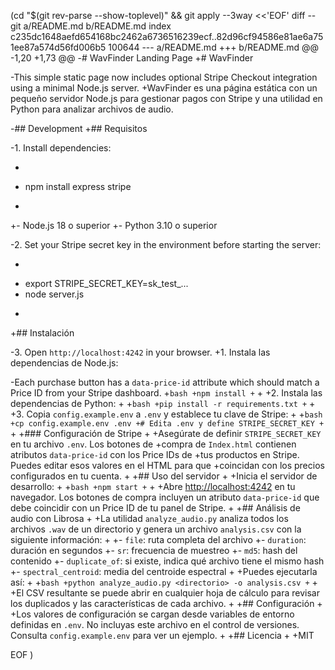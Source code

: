  (cd "$(git rev-parse --show-toplevel)" && git apply --3way <<'EOF' 
diff --git a/README.md b/README.md
index c235dc1648aefd654168bc2462a6736516239ecf..82d96cf94586e81ae6a751ee87a574d56fd006b5 100644
--- a/README.md
+++ b/README.md
@@ -1,20 +1,73 @@
-# WavFinder Landing Page
+# WavFinder
 
-This simple static page now includes optional Stripe Checkout integration using a minimal Node.js server.
+WavFinder es una página estática con un pequeño servidor Node.js para gestionar pagos con Stripe y una utilidad en Python para analizar archivos de audio.
 
-## Development
+## Requisitos
 
-1. Install dependencies:
-   ```bash
-   npm install express stripe
-   ```
+- Node.js 18 o superior
+- Python 3.10 o superior
 
-2. Set your Stripe secret key in the environment before starting the server:
-   ```bash
-   export STRIPE_SECRET_KEY=sk_test_...
-   node server.js
-   ```
+## Instalación
 
-3. Open `http://localhost:4242` in your browser.
+1. Instala las dependencias de Node.js:
 
-Each purchase button has a `data-price-id` attribute which should match a Price ID from your Stripe dashboard.
+```bash
+npm install
+```
+
+2. Instala las dependencias de Python:
+
+```bash
+pip install -r requirements.txt
+```
+
+3. Copia `config.example.env` a `.env` y establece tu clave de Stripe:
+
+```bash
+cp config.example.env .env
+# Edita .env y define STRIPE_SECRET_KEY
+```
+
+### Configuración de Stripe
+
+Asegúrate de definir `STRIPE_SECRET_KEY` en tu archivo `.env`. Los botones de
+compra de `Index.html` contienen atributos `data-price-id` con los Price IDs de
+tus productos en Stripe. Puedes editar esos valores en el HTML para que
+coincidan con los precios configurados en tu cuenta.
+
+## Uso del servidor
+
+Inicia el servidor de desarrollo:
+
+```bash
+npm start
+```
+
+Abre <http://localhost:4242> en tu navegador. Los botones de compra incluyen un atributo `data-price-id` que debe coincidir con un Price ID de tu panel de Stripe.
+
+## Análisis de audio con Librosa
+
+La utilidad `analyze_audio.py` analiza todos los archivos `.wav` de un directorio y genera un archivo `analysis.csv` con la siguiente información:
+
+- `file`: ruta completa del archivo
+- `duration`: duración en segundos
+- `sr`: frecuencia de muestreo
+- `md5`: hash del contenido
+- `duplicate_of`: si existe, indica qué archivo tiene el mismo hash
+- `spectral_centroid`: media del centroide espectral
+
+Puedes ejecutarla así:
+
+```bash
+python analyze_audio.py <directorio> -o analysis.csv
+```
+
+El CSV resultante se puede abrir en cualquier hoja de cálculo para revisar los duplicados y las características de cada archivo.
+
+## Configuración
+
+Los valores de configuración se cargan desde variables de entorno definidas en `.env`. No incluyas este archivo en el control de versiones. Consulta `config.example.env` para ver un ejemplo.
+
+## Licencia
+
+MIT
 
EOF
)
